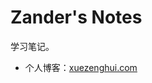 # Zander's Notes

学习笔记。

- 个人博客：[xuezenghui.com](https://xuezenghui.com)

<!-- 启动项目 -->
<!-- gitbook serve -->

<!-- 生成 SUMMARY -->
<!-- book sm -->

<!-- 发布更新 -->
<!-- sh publish.sh -->